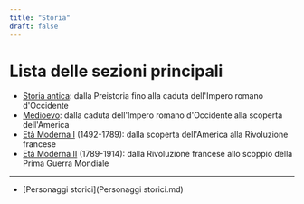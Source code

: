 ```yaml
---
title: "Storia"
draft: false
---
```


# Lista delle sezioni principali

* [Storia antica](storia-antica): dalla Preistoria fino alla caduta dell'Impero romano d'Occidente
* [Medioevo](medioevo): dalla caduta dell'Impero romano d'Occidente alla scoperta dell'America
* [Età Moderna I](età-moderna-I) (1492-1789): dalla scoperta dell'America alla Rivoluzione francese
* [Età Moderna II](età-moderna-II) (1789-1914): dalla Rivoluzione francese allo scoppio della Prima Guerra Mondiale

<!--* [Età contemporanea](Età-contemporanea): probabilmente rimando alla voce già presente sul Novecento-->

---

* [Personaggi storici](Personaggi storici.md)